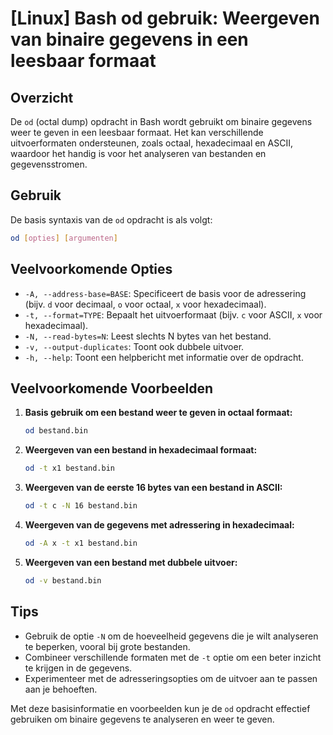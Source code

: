 # [Linux] Bash od gebruik: Weergeven van binaire gegevens in een leesbaar formaat

## Overzicht
De `od` (octal dump) opdracht in Bash wordt gebruikt om binaire gegevens weer te geven in een leesbaar formaat. Het kan verschillende uitvoerformaten ondersteunen, zoals octaal, hexadecimaal en ASCII, waardoor het handig is voor het analyseren van bestanden en gegevensstromen.

## Gebruik
De basis syntaxis van de `od` opdracht is als volgt:

```bash
od [opties] [argumenten]
```

## Veelvoorkomende Opties
- `-A, --address-base=BASE`: Specificeert de basis voor de adressering (bijv. `d` voor decimaal, `o` voor octaal, `x` voor hexadecimaal).
- `-t, --format=TYPE`: Bepaalt het uitvoerformaat (bijv. `c` voor ASCII, `x` voor hexadecimaal).
- `-N, --read-bytes=N`: Leest slechts N bytes van het bestand.
- `-v, --output-duplicates`: Toont ook dubbele uitvoer.
- `-h, --help`: Toont een helpbericht met informatie over de opdracht.

## Veelvoorkomende Voorbeelden

1. **Basis gebruik om een bestand weer te geven in octaal formaat:**
   ```bash
   od bestand.bin
   ```

2. **Weergeven van een bestand in hexadecimaal formaat:**
   ```bash
   od -t x1 bestand.bin
   ```

3. **Weergeven van de eerste 16 bytes van een bestand in ASCII:**
   ```bash
   od -t c -N 16 bestand.bin
   ```

4. **Weergeven van de gegevens met adressering in hexadecimaal:**
   ```bash
   od -A x -t x1 bestand.bin
   ```

5. **Weergeven van een bestand met dubbele uitvoer:**
   ```bash
   od -v bestand.bin
   ```

## Tips
- Gebruik de optie `-N` om de hoeveelheid gegevens die je wilt analyseren te beperken, vooral bij grote bestanden.
- Combineer verschillende formaten met de `-t` optie om een beter inzicht te krijgen in de gegevens.
- Experimenteer met de adresseringsopties om de uitvoer aan te passen aan je behoeften.

Met deze basisinformatie en voorbeelden kun je de `od` opdracht effectief gebruiken om binaire gegevens te analyseren en weer te geven.